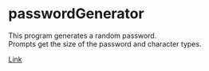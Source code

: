 # passwordGenerator

This program generates a random password.<br>
Prompts get the size of the password and character types.<br>

<a href="https://nialvo.github.io/passwordGenerator/">Link</a>
